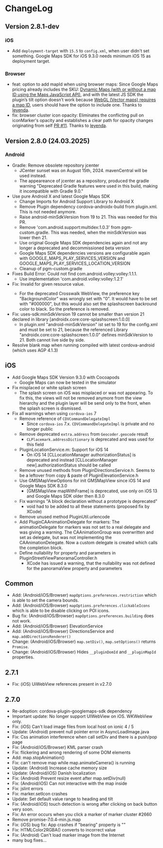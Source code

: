 # ChangeLog

## Version 2.8.1-dev

### iOS
- Add `deployment-target` with `15.5` to `config.xml`, when user didn't set something. Google Maps SDK for iOS 9.3.0 needs minimum iOS 15 as deployment target.

### Browser
- feat: option to add mapId when using browser maps: Since Google Maps pricing already includes the SKU: [Dynamic Maps (with or without a map ID using the Maps JavaScript API)](https://developers.google.com/maps/billing-and-pricing/sku-details#dynamic-maps-ess-sku), and with the latest JS SDK the plugin’s tilt option doesn’t work because [WebGL (Vector maps) requires a map ID](https://developers.google.com/maps/documentation/javascript/map-ids/mapid-over), users should have the option to include one. Thanks to [leyenda](https://github.com/leyenda).
- fix: browser cluster icon opacity: Eliminates the conflicting pull on iconMarker's opacity and establishes a clear path for opacity changes originating from self [PR #11](https://github.com/GitToTheHub/cordova-plugin-googlemaps-2/pull/11). Thanks to [leyenda](https://github.com/leyenda).

## Version 2.8.0 (24.03.2025)

### Android
- Gradle: Remove obsolete repository jcenter
  - JCenter sunset was on August 15th, 2024. mavenCentral will be used instead.
  - The appeareance of jcenter as a repository, produced the gradle warning "Deprecated Gradle features were used in this build, making it incompatible with Gradle 9.0."
- Use pure Android X and latest Google Maps SDK
  - Change Imports for Android Support Library to Android X
  - Remove Plugin dependency cordova-androidx-build from plugin.xml. This is not needed anymore.
  - Raise android-minSdkVersion from 19 to 21. This was needed for this PR.
  - Remove 'com.android.support:multidex:1.0.3' from pgm-custom.gradle. This was needed, when the minSdkVersion was lower then 21.
  - Use original Google Maps SDK dependencies again and not any longer a deprecated and decommissioned beta version
  - Google Maps SDK dependencies versions are configurable again with GOOGLE_MAPS_PLAY_SERVICES_VERSION and GOOGLE_MAPS_PLAY_SERVICES_LOCATION_VERSION
  - Cleanup of pgm-custom.gradle
- Fixes Build Error: Could not find com.android.volley:volley:1.1.1.
  - Use implementation 'com.android.volley:volley:1.2.1'
- Fix: Invalid <color> for given resource value.
  - For the deprecated Crosswalk WebView, the preference key "BackgroundColor" was wrongly set with "0". It would have to be set with "#000000", but this would also set the splashscreen backround color to black. So the preference is removed.
- Fix: uses-sdk:minSdkVersion 19 cannot be smaller than version 21 declared in library [androidx.core:core-splashscreen:1.0.0]
  - In plugin.xml "android-minSdkVersion" ist set to 19 for the config.xml and must be set to 21, because the referenced Library "androidx.core:core-splashscreen:1.0.0" defines minSdkVersion to 21. Both cannot live side by side.
- Resolve blank map when running compiled with latest cordova-android (which uses AGP 4.1.3)

## iOS
- Add Google Maps SDK Version 9.3.0 with Cocoapods
  - Google Maps can now be tested in the simulator
- Fix misplaced or white splash screen
  - The splash screen on iOS was misplaced or was not appearing. To fix this, the views will not be removed anymore from the view hierarchy and the plugin layer will be send only to the front, when the splash screen is dismissed.
- Fix all warnings when using `cordova-ios` 7
  - Remove reference of `CDVCommandDelegateImpl`
    - Since `cordova-ios` 7.x. `CDVCommandDelegateImpl` is private and no longer public
  - Remove deprecated `extra.address` from `Geocoder.geocode` result
    - `CLPlacemark.addressDictionary` is deprecated and was used for this field
  - PluginLocationService.m: Support for iOS 14 
    - On iOS 14 [CLLocationManager authorizationStatus] is deprecated and instead [CLLocationManager new].authorizationStatus should be called
  - Remove unused methods from PluginDirectionsService.h. Seems to be a leftover from copy & paste of PluginElevationService.h
  - Use GMSMapViewOptions for init GMSMapView since iOS 14 and Google Maps SDK 8.3.0
    - [GMSMapView mapWithFrame] is deprecated, use only on iOS 13 and Google Maps SDK older then 8.3.0
  - Fix warnings "A block declaration without a prototype is deprecated"
    - void had to be added to all these statements (proposed fix by XCode)
  - Remove unused method PluginUtil.urlencode
  - Add PluginCAAnimationDelegate for markers: The animationDelegate for markers was not set to a real delegate and was giving a warning. The CAAnimationGroup was overwritten and set as delegate, but was not implementing the CAAnimationDelegate. Now a  custom delegate is created which calls the completion block.
  - Define nullability for property and parameters in PluginStreetViewPanoramaController.h
    - XCode has issued a warning, that the nullability was not defined for the panoramaView property and parameters

## Common
- Add: (Android/iOS/Browser) `mapOptions.preferences.restriction` which is able to set the camera bounds.
- Add: (Android/iOS/Browser) `mapOptions.preferences.clickableIcons` which is able to be disable clicking on POI icons.
- Bug fix: (Android/iOS/Browser) `mapOptions.preferences.building` does not work.
- Add: (Android/iOS/Browser) ElevationService
- Add: (Android/iOS/Browser) DirectionsService and `map.addDirectionsRenderer()`
- Change: (Android/iOS/Browser) `map.setDiv()`, `map.setOptions()` returns `Promise`.
- Change: (Android/iOS/Browser) Hides `__pluginDomId` and `__pluginMapId` properties.

## 2.7.1

- Fix: (iOS) UiWebView references present in v2.7.0

## 2.7.0

- Re-adoption: cordova-plugin-googlemaps-sdk dependency
- Important update: No longer support UIWebView on iOS. WKWebView only.
- Fix: (iOS) Can't load image files from local host on ionic 4 / 5
- Update: (Android) prevent null pointer error in AsyncLoadImage.java
- Fix: Css animation interference when call setDiv and there is a push/pop page
- Fix: (Android/iOS/Browser) KML parser crash
- Fix: flickering and wrong rendering of some DOM elements
- Add: map.stopAnimation()
- Fix: can't remove map while map.animateCamera() is running
- Update: (Android) Increase cache memory size
- Update: (Android/iOS) Danish localization
- Fix: (Android) Prevent resize event after map.setDiv(null)
- Fix: (Android/iOS) Can not interactive with the map inside
- Fix: jslint errors
- Fix: marker.setIcon crashes
- Update: Set default value range to heading and tilt
- Fix: (Android/iOS) touch detection is wrong after clicking on back button very soon.
- Fix: An error occurs when you click a marker of marker cluster #2660
- Remove promise-7.0.4-min.js.map
- Fix: (iOS) bug fix: App crashes if "bearing" property is ""
- Fix: HTMLColor2RGBA() converts to incorrect value
- Fix: (Android) Can't load marker image from the Internet
- many bug fixes...
